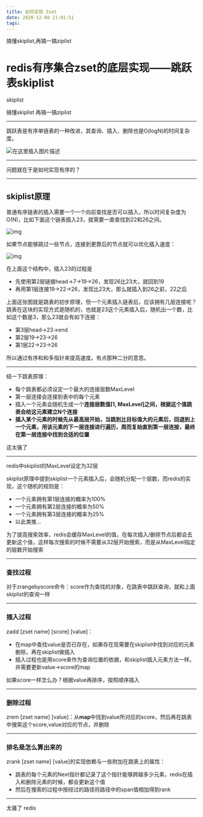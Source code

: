 ```yaml
---
title: 如何实现 Zset
date: 2020-12-08 21:01:51
tags:
---
```


搞懂skiplist,再搞一搞ziplist

<!--more--> 

# redis有序集合zset的底层实现——跳跃表skiplist

skiplist

搞懂skiplist 再搞一搞ziplist

---

跳跃表是有序单链表的一种改进，其查询、插入、删除也是O(logN)的时间复杂度。

![在这里插入图片描述](https://img-blog.csdnimg.cn/20190705174140317.PNG?x-oss-process=image/watermark,type_ZmFuZ3poZW5naGVpdGk,shadow_10,text_aHR0cHM6Ly9ibG9nLmNzZG4ubmV0L2RhX2thb19sYQ==,size_16,color_FFFFFF,t_70)

---

问题就在于是如何实现有序的？

---

## skiplist原理

普通有序链表的插入需要一个一个向前查找是否可以插入，所以时间复杂度为O(N)，比如下面这个链表插入23，就需要一直查找到22和26之间。

![img](https://user-gold-cdn.xitu.io/2019/12/28/16f4cdf8de59fcc7?imageView2/0/w/1280/h/960/format/webp/ignore-error/1)

如果节点能够跳过一些节点，连接到更靠后的节点就可以优化插入速度：

![img](https://user-gold-cdn.xitu.io/2019/12/28/16f4ce042d683d4e?imageView2/0/w/1280/h/960/format/webp/ignore-error/1)

在上面这个结构中，插入23的过程是

- 先使用第2层链接head->7->19->26，发现26比23大，就回到19
- 再用第1层连接19->22->26，发现比23大，那么就插入到26之前，22之后

上面这张图就是跳表的初步原理，但一个元素插入链表后，应该拥有几层连接呢？跳表在这块的实现方式是随机的，也就是23这个元素插入后，随机出一个数，比如这个数是3，那么23就会有如下连接：

- 第3层head->23->end
- 第2层19->23->26
- 第1层22->23->26



所以通过有序和和多指针来提高速度。有点那种二分的意思。

---

结一下跳表原理：

- 每个跳表都必须设定一个最大的连接层数MaxLevel
- 第一层连接会连接到表中的每个元素
- 插入一个元素会随机生成一个**连接层数值[1, MaxLevel]之间，根据这个值跳表会给这元素建立N个连接**
- **插入某个元素的时候先从最高层开始，当跳到比目标值大的元素后，回退到上一个元素，用该元素的下一层连接进行遍历，周而复始直到第一层连接，最终在第一层连接中找到合适的位置**



这太骚了

---

redis中skiplist的MaxLevel设定为32层

skiplist原理中提到skiplist一个元素插入后，会随机分配一个层数，而redis的实现，这个随机的规则是：

- 一个元素拥有第1层连接的概率为100%
- 一个元素拥有第2层连接的概率为50%
- 一个元素拥有第3层连接的概率为25%
- 以此类推...

为了提高搜索效率，redis会缓存MaxLevel的值，在每次插入/删除节点后都会去更新这个值，这样每次搜索的时候不需要从32层开始搜索，而是从MaxLevel指定的层数开始搜索

---

### 查找过程

对于zrangebyscore命令：score作为查找的对象，在跳表中跳跃查询，就和上面skiplist的查询一样

---

### 插入过程

zadd [zset name] [score] [value]：

- 在map中查找value是否已存在，如果存在现需要在skiplist中找到对应的元素删除，再在skiplist做插入
- 插入过程也是用score来作为查询位置的依据，和skiplist插入元素方法一样。并需要更新value->score的map

如果score一样怎么办？根据value再排序，按照顺序插入

---

### 删除过程

zrem [zset name] [value]：从**map**中找到value所对应的score，然后再在跳表中搜索这个score,value对应的节点，并删除

---

### 排名是怎么算出来的

zrank [zset name] [value]的实现依赖与一些附加在跳表上的属性：

- 跳表的每个元素的Next指针都记录了这个指针能够跨越多少元素，redis在插入和删除元素的时候，都会更新这个值
- 然后在搜索的过程中按经过的路径将路径中的span值相加得到rank

---

太骚了 redis